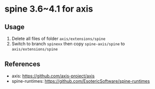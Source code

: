 # spine 3.6~4.1 for axis

## Usage
1. Delete all files of folder ```axis/extensions/spine```
2. Switch to branch `spinexx` then copy `spine-axis/spine` to ```axis/extensions/spine```

## References
* axis: https://github.com/axis-project/axis
* spine-runtimes: https://github.com/EsotericSoftware/spine-runtimes
